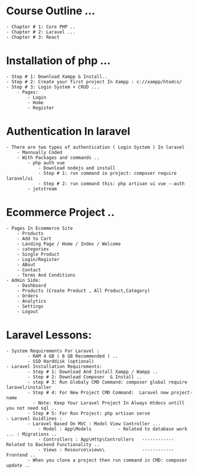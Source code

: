 # Course Outline ...

    - Chapter # 1: Core PHP ..
    - Chapter # 2: Laravel ...
    - Chapter # 3: React

# Installation of php ...

    - Step # 1: Download Xampp & Install..
    - Step # 2: Create your first project In Xampp : c://xampp/htodcs/
    - Step # 3: Login System + CRUD ...
        - Pages:
            - Login
            - Home
            - Register

# Authentication In laravel

    - There are two types of authentication ( Login System ) In laravel
        - Mannually Coded
        - With Packages and commands ..
            - php auth vue
                - Download nodejs and install
                - Step # 1: run command in project: composer require laravel/ui
                - Step # 2: run command this: php artisan ui vue --auth
            - jetstream

# Ecommerce Project ..

    - Pages In Ecommerce Site
        - Products
        - Add to Cart
        - Landing Page / Home / Index / Welcome
        - categories
        - Single Product
        - Login/Register
        - ABout
        - Contact
        - Terms And Conditions
    - Admin Side:
        - Dashboard
        - Products (Create Product , All Product,Category)
        - Orders
        - Analytics
        - Settings
        - Logout

# Laravel Lessons:

    - System Requirements For Laravel :
            - RAM 4 GB ( 8 GB Recommended ) ..
            - SSD Harddisk (optional)
    - Laravel Installation Requirements:
            - Step # 1: Download And Install Xampp / Wampp ..
            - Step # 2: Download Composer  & Install ..
            - step # 3: Run Globaly CMD Command: composer global require laravel/installer
            - Step # 4: For New Project CMD Command:  Laravel new project-name
              - Note: Keep Your Laravel Project In Always Htdocs untill you not need sql ..
            - Step # 5: For Run Project: php artisan serve
    - Laravel Guidlines :
            - Laravel Based On MVC : Model View Controller ...
                - Model : App\Models          - Related to database work ... : Migrations ..
                - Controllers : App\Http\Controllers   ------------ Related to Backend Functionality ..
                - Views : Resource\views\              ------------ Frontend ..
            - When you clone a project then run command in CMD: composer update ..
